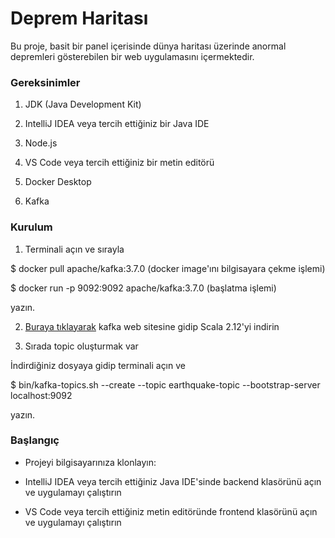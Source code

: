 # Deprem Haritası

Bu proje, basit bir panel içerisinde dünya haritası üzerinde anormal depremleri gösterebilen bir web uygulamasını içermektedir.


### Gereksinimler

1. JDK (Java Development Kit)

2. IntelliJ IDEA veya tercih ettiğiniz bir Java IDE

3. Node.js

4. VS Code veya tercih ettiğiniz bir metin editörü

5. Docker Desktop

6. Kafka


### Kurulum

1. Terminali açın ve sırayla

$ docker pull apache/kafka:3.7.0  (docker image'ını bilgisayara çekme işlemi)

$ docker run -p 9092:9092 apache/kafka:3.7.0 (başlatma işlemi) 

yazın.

2. [Buraya tıklayarak](https://kafka.apache.org/downloads "Kafka") kafka web sitesine gidip Scala 2.12'yi indirin

3. Sırada topic oluşturmak var 

İndirdiğiniz dosyaya gidip terminali açın ve 

$ bin/kafka-topics.sh --create --topic earthquake-topic --bootstrap-server localhost:9092

yazın.


### Başlangıç

* Projeyi bilgisayarınıza klonlayın:

* IntelliJ IDEA veya tercih ettiğiniz Java IDE'sinde backend klasörünü açın ve uygulamayı çalıştırın

* VS Code veya tercih ettiğiniz metin editöründe frontend klasörünü açın ve uygulamayı çalıştırın

